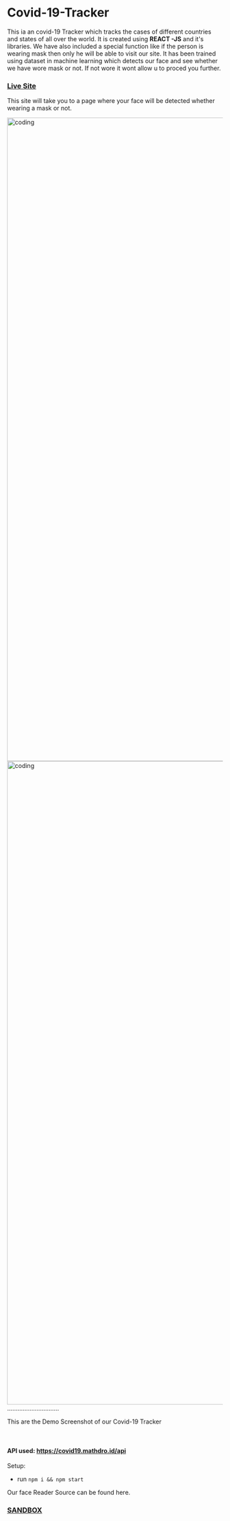 # Covid-19-Tracker

This ia an covid-19 Tracker which tracks the cases of different countries and states of all over the world. It is created using **REACT -JS** and it's libraries. We have also included a special function like if the person is wearing mask then only he will be able to visit our site. It has been trained using dataset in machine learning which detects our face and see whether we have wore mask or not. If not wore it wont allow u to proced you further. 

### [Live Site](https://wcokws.csb.app/)

This site will take you to a page where your face will be detected whether wearing a mask or not.
<br>

                                                                                
<img align ="right" alt = "coding" width  = "1500" src = "https://user-images.githubusercontent.com/87522195/201511738-1fa94474-72fd-4580-99ae-d8453b0876c8.jpg">


<img align ="left" alt = "coding" width  = "1500" src = "https://user-images.githubusercontent.com/87522195/201511341-d207138e-e6d0-482f-89c3-3771538b3889.jpg">


..............................

This are the Demo Screenshot of our Covid-19 Tracker



<br/>


#### API used: https://covid19.mathdro.id/api

Setup:
- run ```npm i && npm start```

Our face Reader Source can be found here.
### [SANDBOX](https://codesandbox.io/s/wcokws)


